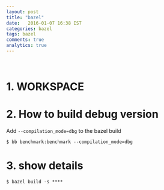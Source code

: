 ```yaml
---
layout: post
title: "bazel"
date:   2016-01-07 16:38 IST
categories: bazel
tags: bazel
comments: true
analytics: true
---
```

<br>

# 1. WORKSPACE

# 2. How to build debug version

Add `--compilation_mode=dbg` to the bazel build

~~~
$ bb benchmark:benchmark --compilation_mode=dbg
~~~

# 3. show details

~~~
$ bazel build -s ****
~~~
